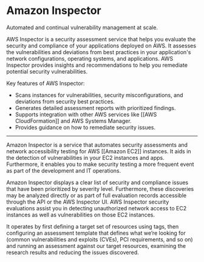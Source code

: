# Amazon Inspector

Automated and continual vulnerability management at scale.

AWS Inspector is a security assessment service that helps you evaluate the security and compliance of your applications deployed on AWS. It assesses the vulnerabilities and deviations from best practices in your application's network configurations, operating systems, and applications. AWS Inspector provides insights and recommendations to help you remediate potential security vulnerabilities.

Key features of AWS Inspector:

- Scans instances for vulnerabilities, security misconfigurations, and deviations from security best practices.
- Generates detailed assessment reports with prioritized findings.
- Supports integration with other AWS services like [[AWS CloudFormation]] and AWS Systems Manager.
- Provides guidance on how to remediate security issues.

---------
Amazon Inspector is a service that automates security assessments and network accessibility testing for AWS [[Amazon EC2]] instances. It aids in the detection of vulnerabilities in your EC2 instances and apps. Furthermore, it enables you to make security testing a more frequent event as part of the development and IT operations.

Amazon Inspector displays a clear list of security and compliance issues that have been prioritized by severity level. Furthermore, these discoveries may be analyzed directly or as part of full evaluation records accessible through the API or the AWS Inspector UI. AWS Inspector security evaluations assist you in detecting unauthorized network access to EC2 instances as well as vulnerabilities on those EC2 instances.

It operates by first defining a target set of resources using tags, then configuring an assessment template that defines what we’re looking for (common vulnerabilities and exploits (CVEs), PCI requirements, and so on) and running an assessment against our target resources, examining the research results and reducing the issues discovered.